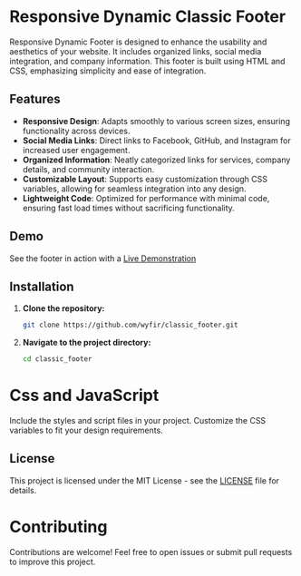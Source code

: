 # Responsive Dynamic Classic Footer

Responsive Dynamic Footer is designed to enhance the usability and aesthetics of your website. It includes organized links, social media integration, and company information. This footer is built using HTML and CSS, emphasizing simplicity and ease of integration.

## Features

- **Responsive Design**: Adapts smoothly to various screen sizes, ensuring functionality across devices.
- **Social Media Links**: Direct links to Facebook, GitHub, and Instagram for increased user engagement.
- **Organized Information**: Neatly categorized links for services, company details, and community interaction.
- **Customizable Layout**: Supports easy customization through CSS variables, allowing for seamless integration into any design.
- **Lightweight Code**: Optimized for performance with minimal code, ensuring fast load times without sacrificing functionality.

## Demo

See the footer in action with a [Live Demonstration](https://wyfir.github.io/classic_footer)

## Installation

1. **Clone the repository:**
   ```bash
   git clone https://github.com/wyfir/classic_footer.git

   ```
2. **Navigate to the project directory:**
   ```bash
   cd classic_footer
   ```

# Css and JavaScript

Include the styles and script files in your project. Customize the CSS variables to fit your design requirements.

## License

This project is licensed under the MIT License - see the [LICENSE](LICENSE.txt) file for details.

# Contributing

Contributions are welcome! Feel free to open issues or submit pull requests to improve this project.

